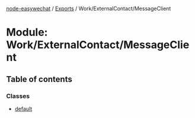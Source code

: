 [node-easywechat](../README.md) / [Exports](../modules.md) / Work/ExternalContact/MessageClient

# Module: Work/ExternalContact/MessageClient

## Table of contents

### Classes

- [default](../classes/Work_ExternalContact_MessageClient.default.md)

